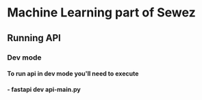 # Machine Learning part of Sewez

## Running API

### Dev mode

#### To run api in dev mode you'll need to execute

#### - fastapi dev api-main.py
